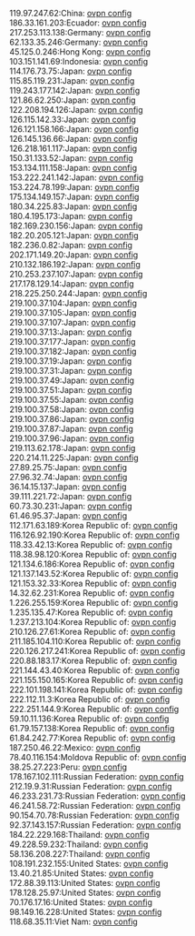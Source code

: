119.97.247.62:China: [ovpn config](vpn/119_97_247_62.ovpn)  
186.33.161.203:Ecuador: [ovpn config](vpn/186_33_161_203.ovpn)  
217.253.113.138:Germany: [ovpn config](vpn/217_253_113_138.ovpn)  
62.133.35.246:Germany: [ovpn config](vpn/62_133_35_246.ovpn)  
45.125.0.246:Hong Kong: [ovpn config](vpn/45_125_0_246.ovpn)  
103.151.141.69:Indonesia: [ovpn config](vpn/103_151_141_69.ovpn)  
114.176.73.75:Japan: [ovpn config](vpn/114_176_73_75.ovpn)  
115.85.119.231:Japan: [ovpn config](vpn/115_85_119_231.ovpn)  
119.243.177.142:Japan: [ovpn config](vpn/119_243_177_142.ovpn)  
121.86.62.250:Japan: [ovpn config](vpn/121_86_62_250.ovpn)  
122.208.194.126:Japan: [ovpn config](vpn/122_208_194_126.ovpn)  
126.115.142.33:Japan: [ovpn config](vpn/126_115_142_33.ovpn)  
126.121.158.166:Japan: [ovpn config](vpn/126_121_158_166.ovpn)  
126.145.136.66:Japan: [ovpn config](vpn/126_145_136_66.ovpn)  
126.218.161.117:Japan: [ovpn config](vpn/126_218_161_117.ovpn)  
150.31.133.52:Japan: [ovpn config](vpn/150_31_133_52.ovpn)  
153.134.111.158:Japan: [ovpn config](vpn/153_134_111_158.ovpn)  
153.222.241.142:Japan: [ovpn config](vpn/153_222_241_142.ovpn)  
153.224.78.199:Japan: [ovpn config](vpn/153_224_78_199.ovpn)  
175.134.149.157:Japan: [ovpn config](vpn/175_134_149_157.ovpn)  
180.34.225.83:Japan: [ovpn config](vpn/180_34_225_83.ovpn)  
180.4.195.173:Japan: [ovpn config](vpn/180_4_195_173.ovpn)  
182.169.230.156:Japan: [ovpn config](vpn/182_169_230_156.ovpn)  
182.20.205.121:Japan: [ovpn config](vpn/182_20_205_121.ovpn)  
182.236.0.82:Japan: [ovpn config](vpn/182_236_0_82.ovpn)  
202.171.149.20:Japan: [ovpn config](vpn/202_171_149_20.ovpn)  
210.132.186.192:Japan: [ovpn config](vpn/210_132_186_192.ovpn)  
210.253.237.107:Japan: [ovpn config](vpn/210_253_237_107.ovpn)  
217.178.129.14:Japan: [ovpn config](vpn/217_178_129_14.ovpn)  
218.225.250.244:Japan: [ovpn config](vpn/218_225_250_244.ovpn)  
219.100.37.104:Japan: [ovpn config](vpn/219_100_37_104.ovpn)  
219.100.37.105:Japan: [ovpn config](vpn/219_100_37_105.ovpn)  
219.100.37.107:Japan: [ovpn config](vpn/219_100_37_107.ovpn)  
219.100.37.13:Japan: [ovpn config](vpn/219_100_37_13.ovpn)  
219.100.37.177:Japan: [ovpn config](vpn/219_100_37_177.ovpn)  
219.100.37.182:Japan: [ovpn config](vpn/219_100_37_182.ovpn)  
219.100.37.19:Japan: [ovpn config](vpn/219_100_37_19.ovpn)  
219.100.37.31:Japan: [ovpn config](vpn/219_100_37_31.ovpn)  
219.100.37.49:Japan: [ovpn config](vpn/219_100_37_49.ovpn)  
219.100.37.51:Japan: [ovpn config](vpn/219_100_37_51.ovpn)  
219.100.37.55:Japan: [ovpn config](vpn/219_100_37_55.ovpn)  
219.100.37.58:Japan: [ovpn config](vpn/219_100_37_58.ovpn)  
219.100.37.86:Japan: [ovpn config](vpn/219_100_37_86.ovpn)  
219.100.37.87:Japan: [ovpn config](vpn/219_100_37_87.ovpn)  
219.100.37.96:Japan: [ovpn config](vpn/219_100_37_96.ovpn)  
219.113.62.178:Japan: [ovpn config](vpn/219_113_62_178.ovpn)  
220.214.11.225:Japan: [ovpn config](vpn/220_214_11_225.ovpn)  
27.89.25.75:Japan: [ovpn config](vpn/27_89_25_75.ovpn)  
27.96.32.74:Japan: [ovpn config](vpn/27_96_32_74.ovpn)  
36.14.15.137:Japan: [ovpn config](vpn/36_14_15_137.ovpn)  
39.111.221.72:Japan: [ovpn config](vpn/39_111_221_72.ovpn)  
60.73.30.231:Japan: [ovpn config](vpn/60_73_30_231.ovpn)  
61.46.95.37:Japan: [ovpn config](vpn/61_46_95_37.ovpn)  
112.171.63.189:Korea Republic of: [ovpn config](vpn/112_171_63_189.ovpn)  
116.126.92.190:Korea Republic of: [ovpn config](vpn/116_126_92_190.ovpn)  
118.33.42.13:Korea Republic of: [ovpn config](vpn/118_33_42_13.ovpn)  
118.38.98.120:Korea Republic of: [ovpn config](vpn/118_38_98_120.ovpn)  
121.134.6.186:Korea Republic of: [ovpn config](vpn/121_134_6_186.ovpn)  
121.137.143.52:Korea Republic of: [ovpn config](vpn/121_137_143_52.ovpn)  
121.153.32.33:Korea Republic of: [ovpn config](vpn/121_153_32_33.ovpn)  
14.32.62.231:Korea Republic of: [ovpn config](vpn/14_32_62_231.ovpn)  
1.226.255.159:Korea Republic of: [ovpn config](vpn/1_226_255_159.ovpn)  
1.235.135.47:Korea Republic of: [ovpn config](vpn/1_235_135_47.ovpn)  
1.237.213.104:Korea Republic of: [ovpn config](vpn/1_237_213_104.ovpn)  
210.126.27.61:Korea Republic of: [ovpn config](vpn/210_126_27_61.ovpn)  
211.185.104.110:Korea Republic of: [ovpn config](vpn/211_185_104_110.ovpn)  
220.126.217.241:Korea Republic of: [ovpn config](vpn/220_126_217_241.ovpn)  
220.88.183.17:Korea Republic of: [ovpn config](vpn/220_88_183_17.ovpn)  
221.144.43.40:Korea Republic of: [ovpn config](vpn/221_144_43_40.ovpn)  
221.155.150.165:Korea Republic of: [ovpn config](vpn/221_155_150_165.ovpn)  
222.101.198.141:Korea Republic of: [ovpn config](vpn/222_101_198_141.ovpn)  
222.112.11.3:Korea Republic of: [ovpn config](vpn/222_112_11_3.ovpn)  
222.251.144.9:Korea Republic of: [ovpn config](vpn/222_251_144_9.ovpn)  
59.10.11.136:Korea Republic of: [ovpn config](vpn/59_10_11_136.ovpn)  
61.79.157.138:Korea Republic of: [ovpn config](vpn/61_79_157_138.ovpn)  
61.84.242.77:Korea Republic of: [ovpn config](vpn/61_84_242_77.ovpn)  
187.250.46.22:Mexico: [ovpn config](vpn/187_250_46_22.ovpn)  
78.40.116.154:Moldova Republic of: [ovpn config](vpn/78_40_116_154.ovpn)  
38.25.27.223:Peru: [ovpn config](vpn/38_25_27_223.ovpn)  
178.167.102.111:Russian Federation: [ovpn config](vpn/178_167_102_111.ovpn)  
212.19.9.31:Russian Federation: [ovpn config](vpn/212_19_9_31.ovpn)  
46.233.231.73:Russian Federation: [ovpn config](vpn/46_233_231_73.ovpn)  
46.241.58.72:Russian Federation: [ovpn config](vpn/46_241_58_72.ovpn)  
90.154.70.78:Russian Federation: [ovpn config](vpn/90_154_70_78.ovpn)  
92.37.143.157:Russian Federation: [ovpn config](vpn/92_37_143_157.ovpn)  
184.22.229.168:Thailand: [ovpn config](vpn/184_22_229_168.ovpn)  
49.228.59.232:Thailand: [ovpn config](vpn/49_228_59_232.ovpn)  
58.136.208.227:Thailand: [ovpn config](vpn/58_136_208_227.ovpn)  
108.191.232.155:United States: [ovpn config](vpn/108_191_232_155.ovpn)  
13.40.21.85:United States: [ovpn config](vpn/13_40_21_85.ovpn)  
172.88.39.113:United States: [ovpn config](vpn/172_88_39_113.ovpn)  
178.128.25.97:United States: [ovpn config](vpn/178_128_25_97.ovpn)  
70.176.17.16:United States: [ovpn config](vpn/70_176_17_16.ovpn)  
98.149.16.228:United States: [ovpn config](vpn/98_149_16_228.ovpn)  
118.68.35.11:Viet Nam: [ovpn config](vpn/118_68_35_11.ovpn)  

